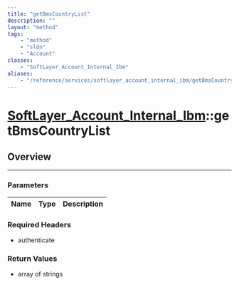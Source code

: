 ```yaml
---
title: "getBmsCountryList"
description: ""
layout: "method"
tags:
    - "method"
    - "sldn"
    - "Account"
classes:
    - "SoftLayer_Account_Internal_Ibm"
aliases:
    - "/reference/services/softlayer_account_internal_ibm/getBmsCountryList"
---
```

# [SoftLayer_Account_Internal_Ibm](/reference/services/SoftLayer_Account_Internal_Ibm)::getBmsCountryList




## Overview 


-----

### Parameters 
|Name | Type | Description |
| --- | --- | --- |


### Required Headers
* authenticate


### Return Values
* array of strings




